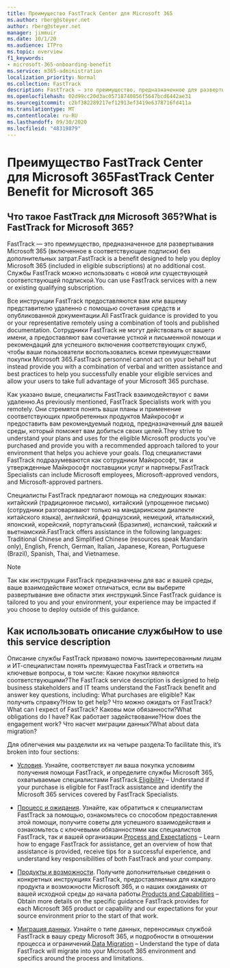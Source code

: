 ```yaml
---
title: Преимущество FastTrack Center для Microsoft 365
ms.author: rberg@steyer.net
author: rberg@steyer.net
manager: jimmuir
ms.date: 10/1/20
ms.audience: ITPro
ms.topic: overview
f1_keywords:
- microsoft-365-onboarding-benefit
ms.service: m365-administration
localization_priority: Normal
ms.collection: FastTrack
description: FastTrack — это преимущество, предназначенное для развертывания Microsoft 365 (включенное в соответствующие подписки) без дополнительных затрат. Службы FastTrack можно использовать с новой или существующей соответствующей подпиской.
ms.openlocfilehash: 02d99cc20d3ac05718740856f5647bcd6442ae31
ms.sourcegitcommit: c2bf382289217ef12913ef3419e6378716fd411a
ms.translationtype: MT
ms.contentlocale: ru-RU
ms.lasthandoff: 09/30/2020
ms.locfileid: "48319879"
---
```

# <a name="fasttrack-center-benefit-for-microsoft-365"></a><span data-ttu-id="5f946-104">Преимущество FastTrack Center для Microsoft 365</span><span class="sxs-lookup"><span data-stu-id="5f946-104">FastTrack Center Benefit for Microsoft 365</span></span>

## <a name="what-is-fasttrack-for-microsoft-365"></a><span data-ttu-id="5f946-105">Что такое FastTrack для Microsoft 365?</span><span class="sxs-lookup"><span data-stu-id="5f946-105">What is FastTrack for Microsoft 365?</span></span>

<span data-ttu-id="5f946-106">FastTrack — это преимущество, предназначенное для развертывания Microsoft 365 (включенное в соответствующие подписки) без дополнительных затрат.</span><span class="sxs-lookup"><span data-stu-id="5f946-106">FastTrack is a benefit designed to help you deploy Microsoft 365 (included in eligible subscriptions) at no additional cost.</span></span> <span data-ttu-id="5f946-107">Службы FastTrack можно использовать с новой или существующей соответствующей подпиской.</span><span class="sxs-lookup"><span data-stu-id="5f946-107">You can use FastTrack services with a new or existing qualifying subscription.</span></span>

<span data-ttu-id="5f946-108">Все инструкции FastTrack предоставляются вам или вашему представителю удаленно с помощью сочетания средств и опубликованной документации.</span><span class="sxs-lookup"><span data-stu-id="5f946-108">All FastTrack guidance is provided to you or your representative remotely using a combination of tools and published documentation.</span></span> <span data-ttu-id="5f946-109">Сотрудники FastTrack не могут действовать от вашего имени, а предоставляют вам сочетание устной и письменной помощи и рекомендаций для успешного включения соответствующих служб, чтобы ваши пользователи воспользовались всеми преимуществами покупки Microsoft 365.</span><span class="sxs-lookup"><span data-stu-id="5f946-109">FastTrack personnel cannot act on your behalf but instead provide you with a combination of verbal and written assistance and best practices to help you successfully enable your eligible services and allow your users to take full advantage of your Microsoft 365 purchase.</span></span>

<span data-ttu-id="5f946-110">Как указано выше, специалисты FastTrack взаимодействуют с вами удаленно.</span><span class="sxs-lookup"><span data-stu-id="5f946-110">As previously mentioned, FastTrack Specialists work with you remotely.</span></span> <span data-ttu-id="5f946-111">Они стремятся понять ваши планы и применение соответствующих приобретенных продуктов Майкрософт и предоставить вам рекомендуемый подход, предназначенный для вашей среды, который поможет вам добиться своих целей.</span><span class="sxs-lookup"><span data-stu-id="5f946-111">They strive to understand your plans and uses for the eligible Microsoft products you’ve purchased and provide you with a recommended approach tailored to your environment that helps you achieve your goals.</span></span> <span data-ttu-id="5f946-112">Под специалистами FastTrack подразумеваются как сотрудники Майкрософт, так и утвержденные Майкрософт поставщики услуг и партнеры.</span><span class="sxs-lookup"><span data-stu-id="5f946-112">FastTrack Specialists can include Microsoft employees, Microsoft-approved vendors, and Microsoft-approved partners.</span></span>

<span data-ttu-id="5f946-113">Специалисты FastTrack предлагают помощь на следующих языках: китайский (традиционное письмо), китайский (упрощенное письмо) (сотрудники разговаривают только на мандаринском диалекте китайского языка), английский, французский, немецкий, итальянский, японский, корейский, португальский (Бразилия), испанский, тайский и вьетнамский.</span><span class="sxs-lookup"><span data-stu-id="5f946-113">FastTrack offers assistance in the following languages: Traditional Chinese and Simplified Chinese (resources speak Mandarin only), English, French, German, Italian, Japanese, Korean, Portuguese (Brazil), Spanish, Thai, and Vietnamese.</span></span>

> [!NOTE]
> <span data-ttu-id="5f946-114">Так как инструкции FastTrack предназначены для вас и вашей среды, ваше взаимодействие может отличаться, если вы выберите развертывание вне области этих инструкций.</span><span class="sxs-lookup"><span data-stu-id="5f946-114">Since FastTrack guidance is tailored to you and your environment, your experience may be impacted if you choose to deploy outside of this guidance.</span></span>

## <a name="how-to-use-this-service-description"></a><span data-ttu-id="5f946-115">Как использовать описание службы</span><span class="sxs-lookup"><span data-stu-id="5f946-115">How to use this service description</span></span>

<span data-ttu-id="5f946-116">Описание службы FastTrack призвано помочь заинтересованным лицам и ИТ-специалистам понять преимущества FastTrack и ответить на ключевые вопросы, в том числе: Какие покупки являются соответствующими?</span><span class="sxs-lookup"><span data-stu-id="5f946-116">The FastTrack service description is designed to help business stakeholders and IT teams understand the FastTrack benefit and answer key questions, including: What purchases are eligible?</span></span> <span data-ttu-id="5f946-117">Как получить справку?</span><span class="sxs-lookup"><span data-stu-id="5f946-117">How to get help?</span></span> <span data-ttu-id="5f946-118">Что можно ожидать от FastTrack?</span><span class="sxs-lookup"><span data-stu-id="5f946-118">What can I expect of FastTrack?</span></span> <span data-ttu-id="5f946-119">Каковы мои обязанности?</span><span class="sxs-lookup"><span data-stu-id="5f946-119">What obligations do I have?</span></span> <span data-ttu-id="5f946-120">Как работает задействование?</span><span class="sxs-lookup"><span data-stu-id="5f946-120">How does the engagement work?</span></span> <span data-ttu-id="5f946-121">Что насчет миграции данных?</span><span class="sxs-lookup"><span data-stu-id="5f946-121">What about data migration?</span></span>

<span data-ttu-id="5f946-122">Для облегчения мы разделили их на четыре раздела:</span><span class="sxs-lookup"><span data-stu-id="5f946-122">To facilitate this, it’s broken into four sections:</span></span>

  - <span data-ttu-id="5f946-123">[Условия](eligibility.md). Узнайте, соответствует ли ваша покупка условиям получения помощи FastTrack, и определите службы Microsoft 365, охватываемые специалистами FastTrack.</span><span class="sxs-lookup"><span data-stu-id="5f946-123">[Eligibility](eligibility.md) – Understand if your purchase is eligible for FastTrack assistance and identify the Microsoft 365 services covered by FastTrack Specialists.</span></span>

  - <span data-ttu-id="5f946-124">[Процесс и ожидания](process-and-expectations.md). Узнайте, как обратиться к специалистам FastTrack за помощью, ознакомьтесь со способом предоставления этой помощи, получите советы для успешного взаимодействия и ознакомьтесь с ключевыми обязанностями как специалистов FastTrack, так и вашей организации.</span><span class="sxs-lookup"><span data-stu-id="5f946-124">[Process and Expectations](process-and-expectations.md) – Learn how to engage FastTrack for assistance, get an overview of how that assistance is provided, receive tips for a successful experience, and understand key responsibilities of both FastTrack and your company.</span></span>

  - <span data-ttu-id="5f946-125">[Продукты и возможности](products-and-capabilities.md). Получите дополнительные сведения о конкретных инструкциях FastTrack, предоставляемых для каждого продукта и возможности Microsoft 365, и о наших ожиданиях от вашей исходной среды до начала работы.</span><span class="sxs-lookup"><span data-stu-id="5f946-125">[Products and Capabilities](products-and-capabilities.md) – Obtain more details on the specific guidance FastTrack provides for each Microsoft 365 product or capability and our expectations for your source environment prior to the start of that work.</span></span>

  - <span data-ttu-id="5f946-126">[Миграция данных](data-migration.md). Узнайте о типе данных, переносимых службой FastTrack в вашу среду Microsoft 365, и подробности в отношении процесса и ограничений.</span><span class="sxs-lookup"><span data-stu-id="5f946-126">[Data Migration](data-migration.md) – Understand the type of data FastTrack will migrate into your Microsoft 365 environment and specifics around the process and limitations.</span></span>

